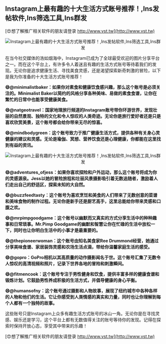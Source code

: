 ## **Instagram上最有趣的十大生活方式账号推荐！,Ins发帖软件,Ins筛选工具,Ins群发**

[😍想了解推广相关软件的朋友请登录 http://www.vst.tw](http://www.vst.tw)

 <center><img src="https://vst.tw/MP4/tuiguang/png/7.png" alt="Instagram上最有趣的十大生活方式账号推荐！,Ins发帖软件,Ins筛选工具,Ins群发"></center>

在当今社交媒体的浩如烟海中，Instagram已成为了全球最受欢迎的图片分享平台之一。而在这个平台上，有许多令人着迷且有趣的生活方式账号等待着我们的发现。无论你是追求健康生活、寻找美食灵感，还是渴望探索新奇刺激的冒险，以下是我为你准备的十大生活方式账号推荐！

**😄@minimalistbaker：如果你对素食和健康饮食感兴趣，那么这个账号是必须关注的。Minimalist Baker以简约的风格分享各种美味、易做的素食食谱，让你在繁忙的日常中也能享受健康美食。**

**😄@natgeotravel：国家地理旅行频道的Instagram账号带你环游世界，发现壮丽的自然景观、独特的文化和令人惊叹的人类奇迹。无论你是旅行爱好者还是只是喜欢欣赏美景，这个账号都会给你带来无尽的惊喜。**

**😄@mindbodygreen：这个账号致力于推广健康生活方式，提供各种有关身心灵健康的建议和灵感。无论是瑜伽、冥想、营养饮食还是心理健康，你都能在这里找到有益的资讯。**

 <center><img src="https://vst.tw/MP4/tuiguang/png/1.png" alt="Instagram上最有趣的十大生活方式账号推荐！,Ins发帖软件,Ins筛选工具,Ins群发"></center>

**😄@adventures_ofjess：如果你喜欢探险和户外运动，那么这个账号将成为你的灵感源泉。Jess以她的冒险旅程和壮丽风景摄影吸引着无数追随者，激励着人们走出自己的舒适区，探索未知的大自然。**

**😄@buzzfeedtasty：这个账号为喜欢烹饪和美食的人们带来了无数创意的菜谱和美味食物的制作过程。无论你是新手还是厨艺高手，这里总能给你带来灵感和口腹之欢。**

**😄@mrpimpgoodgame：这个账号以幽默而又真实的方式分享生活中的种种趣事和日常琐事。Mr.Pimp Goodgame的幽默和智慧让你在忙碌的生活中放松一下，同时也让你明白生活中的小事才是最重要的。**

**😄@thepioneerwoman：这个账号由知名美食家Ree Drummond经营，她通过分享美味食谱、家居装饰灵感和农场生活点滴，带给你温馨家庭生活的感受。**

**😄@gopro：GoPro相机以其高质量的动作摄影闻名于世。这个账号汇集了无数令人惊叹的高清视频和照片，记录下世界各地的冒险和刺激瞬间。**

**😄@fitmencook：这个账号专注于男性健身和饮食，提供丰富多样的健康食谱和锻炼计划。它鼓励男性养成积极的生活方式，并倡导健康的身心平衡。**

**😄@humansofny：这个账号通过摄影和人物故事，展现了纽约城市中各种各样的人物和他们的生活。它让你感受到人类情感的真实和力量，同时也让你理解到每个人都有一个独特的故事。**

这些账号只是Instagram上众多有趣生活方式账号的冰山一角。无论你是在寻找灵感、娱乐还是学习，这个平台上都有无数值得关注的账号等待你的发现。记得在探索时保持开放心态，享受其中带来的乐趣！

[😍想了解推广相关软件的朋友请登录 http://www.vst.tw](http://www.vst.tw)



